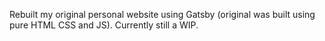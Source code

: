 Rebuilt my original personal website using Gatsby (original was built using pure HTML CSS and JS).
Currently still a WIP.
